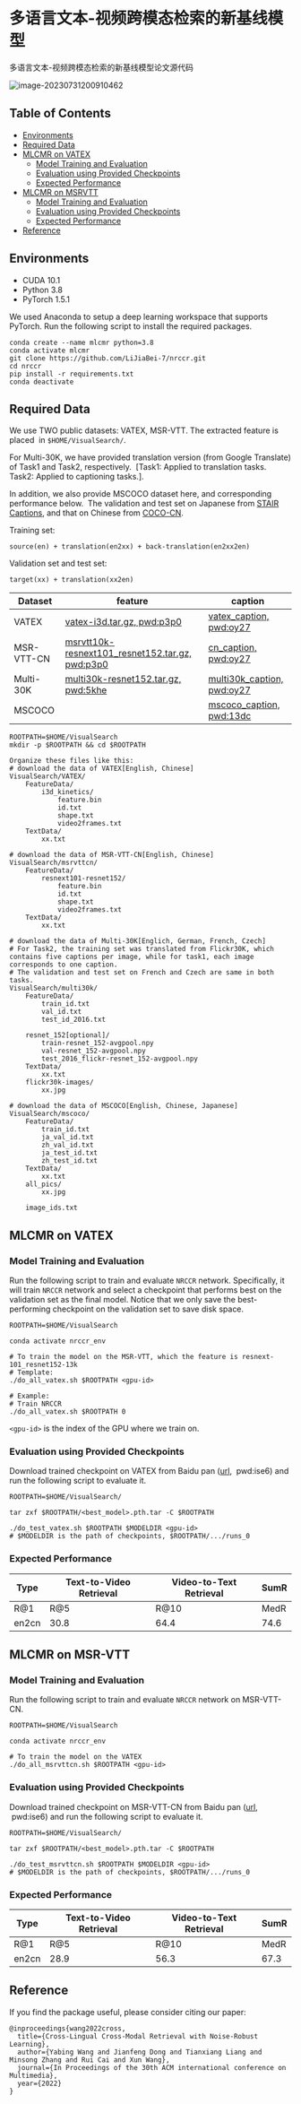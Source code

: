 # 多语言文本-视频跨模态检索的新基线模型

多语言文本-视频跨模态检索的新基线模型论文源代码

![image-20230731200910462](C:\Users\PC\AppData\Roaming\Typora\typora-user-images\image-20230731200910462.png)

## Table of Contents

- [Environments](#environments)
- [Required Data](#required-data)
- [MLCMR on VATEX](#MLCMR-on-VATEX)
  - [Model Training and Evaluation](#model-training-and-evaluation)
  - [Evaluation using Provided Checkpoints](#Evaluation-using-Provided-Checkpoints)
  - [Expected Performance](#Expected-Performance)
- [MLCMR on MSRVTT](#NRCCR-on-MSRVTT10K-CN)
  - [Model Training and Evaluation](#model-training-and-evaluation-1)
  - [Evaluation using Provided Checkpoints](#Evaluation-using-Provided-Checkpoints-1)
  - [Expected Performance](#Expected-Performance-1)
- [Reference](#Reference)

## Environments

- CUDA 10.1
- Python 3.8
- PyTorch 1.5.1

We used Anaconda to setup a deep learning workspace that supports PyTorch. Run the following script to install the required packages.

```shell
conda create --name mlcmr python=3.8
conda activate mlcmr
git clone https://github.com/LiJiaBei-7/nrccr.git
cd nrccr
pip install -r requirements.txt
conda deactivate
```

## Required Data

We use TWO public datasets: VATEX, MSR-VTT. The extracted feature is placed  in `$HOME/VisualSearch/`.

For Multi-30K, we have provided translation version (from Google Translate) of Task1 and Task2, respectively.  [Task1: Applied to translation tasks. Task2: Applied to captioning tasks.].

In addition, we also provide MSCOCO dataset here, and corresponding performance below.  The validation and test set on Japanese from [STAIR Captions](https://stair-lab-cit.github.io/STAIR-captions-web/), and that on Chinese from [COCO-CN](https://github.com/li-xirong/coco-cn).

Training set:

	source(en) + translation(en2xx) + back-translation(en2xx2en)

Validation set and test set:

	target(xx) + translation(xx2en)

| Dataset    | feature                                                      | caption                                                      |
| ---------- | ------------------------------------------------------------ | ------------------------------------------------------------ |
| VATEX      | [vatex-i3d.tar.gz, pwd:p3p0](https://pan.baidu.com/s/1lg23K93lVwgdYs5qnTuMFg?pwd=p3p0) | [vatex_caption, pwd:oy27](https://www.aliyundrive.com/s/xDrzCDNEHWP) |
| MSR-VTT-CN | [msrvtt10k-resnext101_resnet152.tar.gz, pwd:p3p0](https://pan.baidu.com/s/1lg23K93lVwgdYs5qnTuMFg?pwd=p3p0) | [cn_caption, pwd:oy27](https://www.aliyundrive.com/s/3sBNJqfTxcp) |
| Multi-30K  | [multi30k-resnet152.tar.gz, pwd:5khe](https://pan.baidu.com/s/1AzTN6rFyabirACVkVEVKCQ) | [multi30k_caption, pwd:oy27](https://www.aliyundrive.com/s/zGEbQAvqHGy) |
| MSCOCO     |                                                              | [mscoco_caption, pwd:13dc](https://www.aliyundrive.com/s/PxToUYryguz) |


```shell
ROOTPATH=$HOME/VisualSearch
mkdir -p $ROOTPATH && cd $ROOTPATH

Organize these files like this:
# download the data of VATEX[English, Chinese]
VisualSearch/VATEX/
	FeatureData/
		i3d_kinetics/
			feature.bin
			id.txt
			shape.txt
			video2frames.txt
	TextData/
		xx.txt

# download the data of MSR-VTT-CN[English, Chinese]
VisualSearch/msrvttcn/
	FeatureData/
		resnext101-resnet152/
			feature.bin
			id.txt
			shape.txt
			video2frames.txt
	TextData/
		xx.txt

# download the data of Multi-30K[Englich, German, French, Czech]
# For Task2, the training set was translated from Flickr30K, which contains five captions per image, while for task1, each image corresponds to one caption.
# The validation and test set on French and Czech are same in both tasks.
VisualSearch/multi30k/
	FeatureData/
		train_id.txt
		val_id.txt
		test_id_2016.txt

	resnet_152[optional]/
		train-resnet_152-avgpool.npy
		val-resnet_152-avgpool.npy
		test_2016_flickr-resnet_152-avgpool.npy	
	TextData/
		xx.txt	
	flickr30k-images/
		xx.jpg

# download the data of MSCOCO[English, Chinese, Japanese]
VisualSearch/mscoco/
	FeatureData/
		train_id.txt
		ja_val_id.txt
		zh_val_id.txt
		ja_test_id.txt
		zh_test_id.txt
	TextData/
		xx.txt
	all_pics/
		xx.jpg
		
	image_ids.txt
```

## MLCMR on VATEX

### Model Training and Evaluation

Run the following script to train and evaluate `NRCCR` network. Specifically, it will train `NRCCR` network and select a checkpoint that performs best on the validation set as the final model. Notice that we only save the best-performing checkpoint on the validation set to save disk space.

```shell
ROOTPATH=$HOME/VisualSearch

conda activate nrccr_env

# To train the model on the MSR-VTT, which the feature is resnext-101_resnet152-13k 
# Template:
./do_all_vatex.sh $ROOTPATH <gpu-id>

# Example:
# Train NRCCR 
./do_all_vatex.sh $ROOTPATH 0
```

`<gpu-id>` is the index of the GPU where we train on.

### Evaluation using Provided Checkpoints

Download trained checkpoint on VATEX from Baidu pan ([url](https://pan.baidu.com/s/1QPPBZq_fN8D4tnf_dhfQKA),  pwd:ise6) and run the following script to evaluate it.

```shell
ROOTPATH=$HOME/VisualSearch/

tar zxf $ROOTPATH/<best_model>.pth.tar -C $ROOTPATH

./do_test_vatex.sh $ROOTPATH $MODELDIR <gpu-id>
# $MODELDIR is the path of checkpoints, $ROOTPATH/.../runs_0
```

### Expected Performance

| Type  | Text-to-Video Retrieval | Video-to-Text Retrieval | SumR |
| ----- | ----------------------- | ----------------------- | ---- |
| R@1   | R@5                     | R@10                    | MedR |
| en2cn | 30.8                    | 64.4                    | 74.6 |


## MLCMR on MSR-VTT

### Model Training and Evaluation

Run the following script to train and evaluate `NRCCR` network on MSR-VTT-CN.

```shell
ROOTPATH=$HOME/VisualSearch

conda activate nrccr_env

# To train the model on the VATEX
./do_all_msrvttcn.sh $ROOTPATH <gpu-id>
```

### Evaluation using Provided Checkpoints

Download trained checkpoint on MSR-VTT-CN from Baidu pan ([url](https://pan.baidu.com/s/1QPPBZq_fN8D4tnf_dhfQKA),  pwd:ise6) and run the following script to evaluate it.

```shell
ROOTPATH=$HOME/VisualSearch/

tar zxf $ROOTPATH/<best_model>.pth.tar -C $ROOTPATH

./do_test_msrvttcn.sh $ROOTPATH $MODELDIR <gpu-id>
# $MODELDIR is the path of checkpoints, $ROOTPATH/.../runs_0
```

### Expected Performance

| Type  | Text-to-Video Retrieval | Video-to-Text Retrieval | SumR |
| ----- | ----------------------- | ----------------------- | ---- |
| R@1   | R@5                     | R@10                    | MedR |
| en2cn | 28.9                    | 56.3                    | 67.3 |


## Reference

If you find the package useful, please consider citing our paper:

```
@inproceedings{wang2022cross,
  title={Cross-Lingual Cross-Modal Retrieval with Noise-Robust Learning},
  author={Yabing Wang and Jianfeng Dong and Tianxiang Liang and Minsong Zhang and Rui Cai and Xun Wang},
  journal={In Proceedings of the 30th ACM international conference on Multimedia},
  year={2022}
}
```